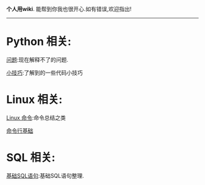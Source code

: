 **个人用wiki**.
能帮到你我也很开心.如有错误,欢迎指出!

***

# Python 相关:

[问题](/python/question):现在解释不了的问题.

[小技巧](/python/python-tips):了解到的一些代码小技巧

# Linux 相关:

[Linux 命令](/linux/terminal-bash):命令总结之类

[命令行基础](/linux/terminal-base)


# SQL 相关:

[基础SQL语句](/sql/sql-query):基础SQL语句整理.

